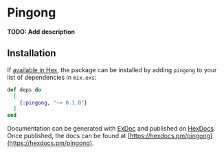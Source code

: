 # Pingong

**TODO: Add description**

## Installation

If [available in Hex](https://hex.pm/docs/publish), the package can be installed
by adding `pingong` to your list of dependencies in `mix.exs`:

```elixir
def deps do
  [
    {:pingong, "~> 0.1.0"}
  ]
end
```

Documentation can be generated with [ExDoc](https://github.com/elixir-lang/ex_doc)
and published on [HexDocs](https://hexdocs.pm). Once published, the docs can
be found at [https://hexdocs.pm/pingong](https://hexdocs.pm/pingong).

